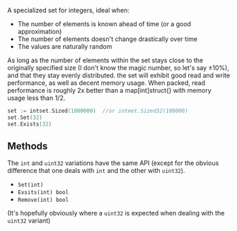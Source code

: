 A specialized set for integers, ideal when:

- The number of elements is known ahead of time (or a good approximation)
- The number of elements doesn't change drastically over time
- The values are naturally random

As long as the number of elements within the set stays close to the originally specified size (I don't know the magic number, so let's say ±10%), and that they stay evenly distributed. the set will exhibit good read and write performance, as well as decent memory usage. When packed, read performance is roughly 2x better than a map[int]struct{} with memory usage less than 1/2.


```go
set := intset.Sized(1000000)  //or inteet.Sized32(100000)
set.Set(32)
set.Exists(32)
```

## Methods
The `int` and `uint32` variations have the same API (except for the obvious difference that one deals with `int` and the other with `uint32`).

- `Set(int)`
- `Exsits(int) bool`
- `Remove(int) bool`

(It's hopefully obviously where a `uint32` is expected when dealing with the `uint32` variant)

